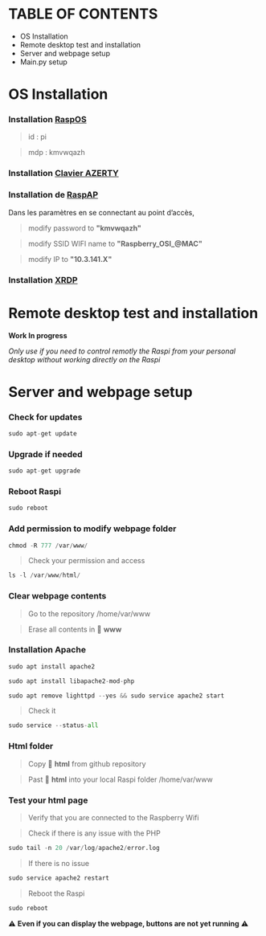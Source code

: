 
# TABLE OF CONTENTS

- OS Installation
- Remote desktop test and installation
- Server and webpage setup
- Main.py setup

# OS Installation

### Installation [RaspOS](https://www.raspberrypi.org/software/)
> id : pi

> mdp : kmvwqazh

### Installation [Clavier AZERTY](https://www.framboise314.fr/clavier-virtuel-matchbox-en-azerty-sur-le-raspberry-pi/)

### Installation de [RaspAP](https://raspap.com/#quick) 

Dans les paramètres en se connectant au point d’accès,  
> modify password to **"kmvwqazh"**

> modify SSID WIFI name to **"Raspberry_OSI_@MAC"** 

> modify IP to **"10.3.141.X"** 

### Installation [XRDP](https://linuxize.com/post/how-to-install-xrdp-on-raspberry-pi/)

# Remote desktop test and installation

**Work In progress**

*Only use if you need to control remotly the Raspi from your personal desktop without working directly on the Raspi*

# Server and webpage setup

### Check for updates
```python
sudo apt-get update
```
### Upgrade if needed 
```python
sudo apt-get upgrade
```
### Reboot Raspi
```python
sudo reboot
```
### Add permission to modify webpage folder
```python
chmod -R 777 /var/www/
```
> Check your permission and access
```python
ls -l /var/www/html/
```

### Clear webpage contents
> Go to the repository /home/var/www

> Erase all contents in :file_folder: **www**

### Installation Apache
```python
sudo apt install apache2
```
```python
sudo apt install libapache2-mod-php
```
```python
sudo apt remove lighttpd --yes && sudo service apache2 start
```
> Check it
```python
sudo service --status-all
```

### Html folder
> Copy :file_folder: **html** from github repository

> Past :file_folder: **html** into your local Raspi folder /home/var/www

### Test your html page
> Verify that you are connected to the Raspberry Wifi

> Check if there is any issue with the PHP
```python
sudo tail -n 20 /var/log/apache2/error.log
```
> If there is no issue
```python
sudo service apache2 restart
```
> Reboot the Raspi
```python
sudo reboot 
```
:warning: **Even if you can display the webpage, buttons are not yet running** :warning:
